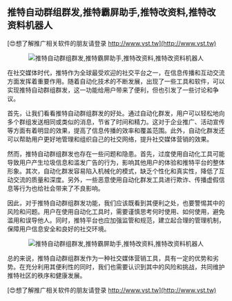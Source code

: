 ## **推特自动群组群发,推特霸屏助手,推特改资料,推特改资料机器人**

[😍想了解推广相关软件的朋友请登录 http://www.vst.tw](http://www.vst.tw)

 <center><img src="https://vst.tw/MP4/tuiguang/png/8.png" alt="推特自动群组群发,推特霸屏助手,推特改资料,推特改资料机器人"></center>

在社交媒体时代，推特作为全球最受欢迎的社交平台之一，在信息传播和互动交流方面发挥着重要作用。随着自动化技术的不断发展，出现了一些工具和软件，可以实现推特自动群组群发，这一功能给用户带来了便利，但也引发了一些讨论和争议。

首先，让我们看看推特自动群组群发的好处。通过自动化群发，用户可以轻松地向多个群组发送相同或类似的消息，节省了时间和精力。这对于企业推广、活动宣传等方面有着明显的效果，提高了信息传播的效率和覆盖范围。此外，自动化群发还可以帮助用户更好地管理和组织自己的社交网络，提升社交媒体营销的效果。

然而，推特自动群组群发也存在一些问题和隐患。首先，过度使用自动化工具可能导致用户产生垃圾信息和滥发广告的行为，影响其他用户的体验和推特平台的整体形象。其次，自动化群发容易陷入机械化的模式，缺乏个性化和真实性，降低了互动交流的质量和深度。另外，一些恶意使用自动化群发工具进行欺诈、传播虚假信息等行为也给社会带来了不良影响。

因此，对于推特自动群组群发功能，我们应该既看到其便利之处，也要警惕其中的风险和问题。用户在使用自动化工具时，需要谨慎思考何时使用、如何使用，避免滥用和误导他人。同时，推特平台也应加强监管和规范，建立起合理的管理机制，保障用户信息安全和良好的社交环境。

 <center><img src="https://vst.tw/MP4/tuiguang/png/6.png" alt="推特自动群组群发,推特霸屏助手,推特改资料,推特改资料机器人"></center>

总的来说，推特自动群组群发作为一种社交媒体营销工具，具有一定的优势和劣势。在充分利用其便利性的同时，我们也需要认识到其中的风险和挑战，共同维护推特社区的秩序和健康发展。

[😍想了解推广相关软件的朋友请登录 http://www.vst.tw](http://www.vst.tw)



